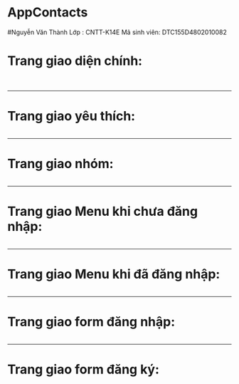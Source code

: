 # AppContacts
#Nguyễn Văn Thành
Lớp : CNTT-K14E
Mã sinh viên: DTC155D4802010082

<h1> Trang giao diện chính: </h2>
<img src="https://nguyenthanh1002.000webhostapp.com/anh/dangky.png" alt="">



<img src="https://nguyenthanh1002.000webhostapp.com/anh/menu_lienhe.png" alt="">
<hr/>
<h1> Trang giao yêu thích: </h2>
<img src="https://nguyenthanh1002.000webhostapp.com/anh/yeuthich.png" alt="">
<hr/>

<h1> Trang giao nhóm: </h2>
<img src="https://nguyenthanh1002.000webhostapp.com/anh/nhom.png" alt="">

<hr/>
<h1> Trang giao Menu khi chưa đăng nhập: </h2>
<img src="https://nguyenthanh1002.000webhostapp.com/anh/menu_chua_login.png" alt="">

<hr/>
<h1> Trang giao Menu khi đã đăng nhập: </h2>
<img src="https://nguyenthanh1002.000webhostapp.com/anh/menu_da_login.png" alt="">



<hr/>
<h1> Trang giao form đăng nhập: </h2>
<img src="https://nguyenthanh1002.000webhostapp.com/anh/dangnhap.png" alt="">


<hr/>
<h1> Trang giao form đăng ký: </h2>
<img src="https://nguyenthanh1002.000webhostapp.com/anh/dangky.png" alt="">
